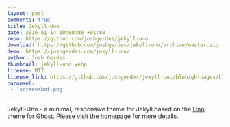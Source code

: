 ```yaml
---
layout: post
comments: true
title: Jekyll-Uno
date: 2016-01-14 10:00:00 +01:00
repo: https://github.com/joshgerdes/jekyll-uno
download: https://github.com/joshgerdes/jekyll-uno/archive/master.zip
demo: https://joshgerdes.com/jekyll-uno/
author: Josh Gerdes
thumbnail: jekyll-uno.webp
license: MIT
license_link: https://github.com/joshgerdes/jekyll-uno/blob/gh-pages/LICENSE
carousel:
 - 'screenshot.png'
---
```


Jekyll-Uno - a minimal, responsive theme for Jekyll based on the [Uno](https://github.com/daleanthony/Uno) theme for Ghost. Please visit the homepage for more details.
